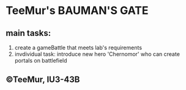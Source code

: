 # TeeMur's BAUMAN'S GATE
## main tasks:
 1. create a gameBattle that meets lab's requirements
 2. invdividual task:
 introduce new hero 'Chernomor' who can create portals on battlefield
## ©TeeMur, IU3-43B
